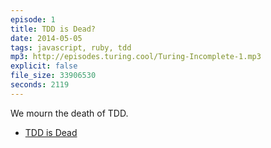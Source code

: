 ```yaml
---
episode: 1
title: TDD is Dead?
date: 2014-05-05
tags: javascript, ruby, tdd
mp3: http://episodes.turing.cool/Turing-Incomplete-1.mp3
explicit: false
file_size: 33906530
seconds: 2119
---
```


We mourn the death of TDD.

 * [TDD is Dead](http://david.heinemeierhansson.com/2014/tdd-is-dead-long-live-testing.html)
